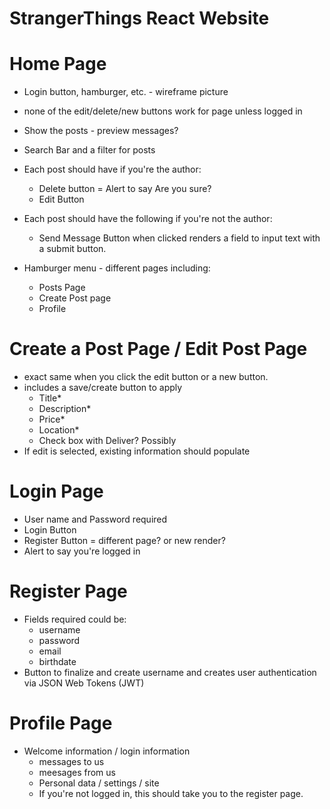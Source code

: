 # StrangerThings React Website

# Home Page

- Login button, hamburger, etc. - wireframe picture
- none of the edit/delete/new buttons work for page unless logged in
- Show the posts - preview messages?
- Search Bar and a filter for posts
- Each post should have if you're the author:
  - Delete button = Alert to say Are you sure?
  - Edit Button
- Each post should have the following if you're not the author:

  - Send Message Button when clicked renders a field to input text with a submit button.

- Hamburger menu - different pages including:
  - Posts Page
  - Create Post page
  - Profile

# Create a Post Page / Edit Post Page

- exact same when you click the edit button or a new button.
- includes a save/create button to apply
  - Title\*
  - Description\*
  - Price\*
  - Location\*
  - Check box with Deliver? Possibly
- If edit is selected, existing information should populate

# Login Page

- User name and Password required
- Login Button
- Register Button = different page? or new render?
- Alert to say you're logged in

# Register Page

- Fields required could be:
  - username
  - password
  - email
  - birthdate
- Button to finalize and create username and creates user authentication via JSON Web Tokens (JWT)

# Profile Page

- Welcome information / login information
  - messages to us
  - meesages from us
  - Personal data / settings / site
  - If you're not logged in, this should take you to the register page.
